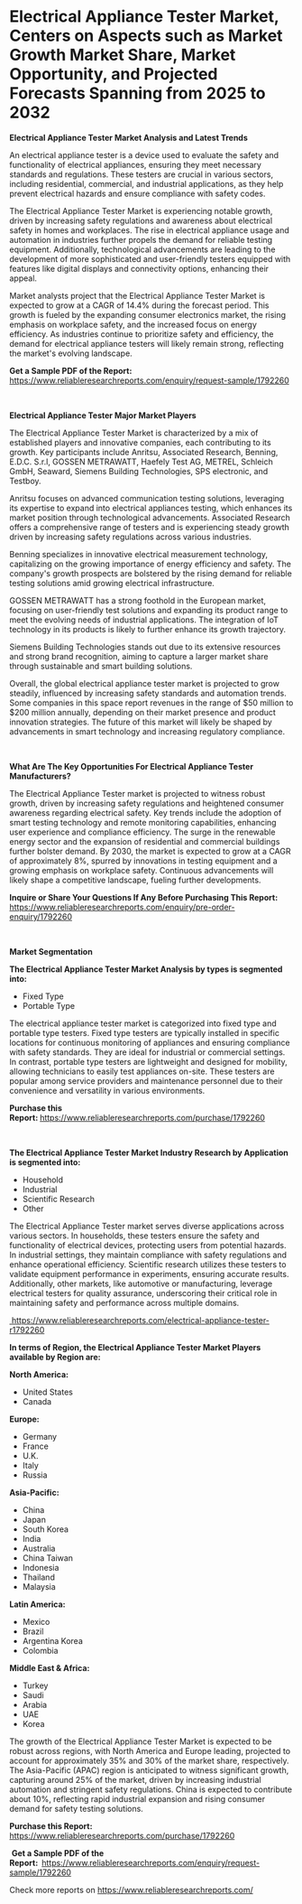 <p><h1>Electrical Appliance Tester Market, Centers on Aspects such as Market Growth Market Share, Market Opportunity, and Projected Forecasts Spanning from 2025 to 2032</h1></p><p><strong>Electrical Appliance Tester Market Analysis and Latest Trends</strong></p>
<p><p>An electrical appliance tester is a device used to evaluate the safety and functionality of electrical appliances, ensuring they meet necessary standards and regulations. These testers are crucial in various sectors, including residential, commercial, and industrial applications, as they help prevent electrical hazards and ensure compliance with safety codes.</p><p>The Electrical Appliance Tester Market is experiencing notable growth, driven by increasing safety regulations and awareness about electrical safety in homes and workplaces. The rise in electrical appliance usage and automation in industries further propels the demand for reliable testing equipment. Additionally, technological advancements are leading to the development of more sophisticated and user-friendly testers equipped with features like digital displays and connectivity options, enhancing their appeal.</p><p>Market analysts project that the Electrical Appliance Tester Market is expected to grow at a CAGR of 14.4% during the forecast period. This growth is fueled by the expanding consumer electronics market, the rising emphasis on workplace safety, and the increased focus on energy efficiency. As industries continue to prioritize safety and efficiency, the demand for electrical appliance testers will likely remain strong, reflecting the market's evolving landscape.</p></p>
<p><strong>Get a Sample PDF of the Report:&nbsp;</strong> <a href="https://www.reliableresearchreports.com/enquiry/request-sample/1792260?utm_campaign=3086&utm_medium=2&utm_source=Github&utm_content=ia&utm_term=10042025&utm_id=electrical-appliance-tester">https://www.reliableresearchreports.com/enquiry/request-sample/1792260</a></p>
<p>&nbsp;</p>
<p><strong>Electrical Appliance Tester Major Market Players</strong></p>
<p><p>The Electrical Appliance Tester Market is characterized by a mix of established players and innovative companies, each contributing to its growth. Key participants include Anritsu, Associated Research, Benning, E.D.C. S.r.l, GOSSEN METRAWATT, Haefely Test AG, METREL, Schleich GmbH, Seaward, Siemens Building Technologies, SPS electronic, and Testboy.</p><p>Anritsu focuses on advanced communication testing solutions, leveraging its expertise to expand into electrical appliances testing, which enhances its market position through technological advancements. Associated Research offers a comprehensive range of testers and is experiencing steady growth driven by increasing safety regulations across various industries. </p><p>Benning specializes in innovative electrical measurement technology, capitalizing on the growing importance of energy efficiency and safety. The company's growth prospects are bolstered by the rising demand for reliable testing solutions amid growing electrical infrastructure. </p><p>GOSSEN METRAWATT has a strong foothold in the European market, focusing on user-friendly test solutions and expanding its product range to meet the evolving needs of industrial applications. The integration of IoT technology in its products is likely to further enhance its growth trajectory.</p><p>Siemens Building Technologies stands out due to its extensive resources and strong brand recognition, aiming to capture a larger market share through sustainable and smart building solutions. </p><p>Overall, the global electrical appliance tester market is projected to grow steadily, influenced by increasing safety standards and automation trends. Some companies in this space report revenues in the range of $50 million to $200 million annually, depending on their market presence and product innovation strategies. The future of this market will likely be shaped by advancements in smart technology and increasing regulatory compliance.</p></p>
<p>&nbsp;</p>
<p><strong>What Are The Key Opportunities For Electrical Appliance Tester Manufacturers?</strong></p>
<p><p>The Electrical Appliance Tester market is projected to witness robust growth, driven by increasing safety regulations and heightened consumer awareness regarding electrical safety. Key trends include the adoption of smart testing technology and remote monitoring capabilities, enhancing user experience and compliance efficiency. The surge in the renewable energy sector and the expansion of residential and commercial buildings further bolster demand. By 2030, the market is expected to grow at a CAGR of approximately 8%, spurred by innovations in testing equipment and a growing emphasis on workplace safety. Continuous advancements will likely shape a competitive landscape, fueling further developments.</p></p>
<p><strong>Inquire or Share Your Questions If Any Before Purchasing This Report:</strong> <a href="https://www.reliableresearchreports.com/enquiry/pre-order-enquiry/1792260?utm_campaign=3086&utm_medium=2&utm_source=Github&utm_content=ia&utm_term=10042025&utm_id=electrical-appliance-tester">https://www.reliableresearchreports.com/enquiry/pre-order-enquiry/1792260</a></p>
<p>&nbsp;</p>
<p><strong>Market Segmentation</strong></p>
<p><strong>The Electrical Appliance Tester Market Analysis by types is segmented into:</strong></p>
<p><ul><li>Fixed Type</li><li>Portable Type</li></ul></p>
<p><p>The electrical appliance tester market is categorized into fixed type and portable type testers. Fixed type testers are typically installed in specific locations for continuous monitoring of appliances and ensuring compliance with safety standards. They are ideal for industrial or commercial settings. In contrast, portable type testers are lightweight and designed for mobility, allowing technicians to easily test appliances on-site. These testers are popular among service providers and maintenance personnel due to their convenience and versatility in various environments.</p></p>
<p><strong>Purchase this Report:&nbsp;</strong><a href="https://www.reliableresearchreports.com/purchase/1792260?utm_campaign=3086&utm_medium=2&utm_source=Github&utm_content=ia&utm_term=10042025&utm_id=electrical-appliance-tester">https://www.reliableresearchreports.com/purchase/1792260</a></p>
<p>&nbsp;</p>
<p><strong>The Electrical Appliance Tester Market Industry Research by Application is segmented into:</strong></p>
<p><ul><li>Household</li><li>Industrial</li><li>Scientific Research</li><li>Other</li></ul></p>
<p><p>The Electrical Appliance Tester market serves diverse applications across various sectors. In households, these testers ensure the safety and functionality of electrical devices, protecting users from potential hazards. In industrial settings, they maintain compliance with safety regulations and enhance operational efficiency. Scientific research utilizes these testers to validate equipment performance in experiments, ensuring accurate results. Additionally, other markets, like automotive or manufacturing, leverage electrical testers for quality assurance, underscoring their critical role in maintaining safety and performance across multiple domains.</p></p>
<p><a href="https://www.reliableresearchreports.com/electrical-appliance-tester-r1792260?utm_campaign=3086&utm_medium=2&utm_source=Github&utm_content=ia&utm_term=10042025&utm_id=electrical-appliance-tester">&nbsp;https://www.reliableresearchreports.com/electrical-appliance-tester-r1792260</a></p>
<p><strong>In terms of Region, the Electrical Appliance Tester Market Players available by Region are:</strong></p>
<p>
    <p> <strong> North America: </strong>
        <ul>
            <li>United States</li>
            <li>Canada</li>
        </ul>
        </p> 
    <p> <strong> Europe: </strong>
        <ul>
            <li>Germany</li>
            <li>France</li>
            <li>U.K.</li>
            <li>Italy</li>
            <li>Russia</li>
        </ul>
        </p> 
    <p> <strong> Asia-Pacific: </strong>
        <ul>
            <li>China</li>
            <li>Japan</li>
            <li>South Korea</li>
            <li>India</li>
            <li>Australia</li>
            <li>China Taiwan</li>
            <li>Indonesia</li>
            <li>Thailand</li>
            <li>Malaysia</li>
        </ul>
        </p> 
    <p> <strong> Latin America: </strong>
        <ul>
            <li>Mexico</li>
            <li>Brazil</li>
            <li>Argentina Korea</li>
            <li>Colombia</li>
        </ul>
        </p> 
    <p> <strong> Middle East & Africa: </strong>
        <ul>
            <li>Turkey</li>
            <li>Saudi</li>
            <li>Arabia</li>
            <li>UAE</li>
            <li>Korea</li>
        </ul>
    </p>
    </p>
<p><p>The growth of the Electrical Appliance Tester Market is expected to be robust across regions, with North America and Europe leading, projected to account for approximately 35% and 30% of the market share, respectively. The Asia-Pacific (APAC) region is anticipated to witness significant growth, capturing around 25% of the market, driven by increasing industrial automation and stringent safety regulations. China is expected to contribute about 10%, reflecting rapid industrial expansion and rising consumer demand for safety testing solutions.</p></p>
<p><strong>Purchase this Report: </strong><a href="https://www.reliableresearchreports.com/purchase/1792260?utm_campaign=3086&utm_medium=2&utm_source=Github&utm_content=ia&utm_term=10042025&utm_id=electrical-appliance-tester">https://www.reliableresearchreports.com/purchase/1792260</a></p>
<p>&nbsp;<strong>Get a Sample PDF of the Report:&nbsp;&nbsp;</strong><a href="https://www.reliableresearchreports.com/enquiry/request-sample/1792260?utm_campaign=3086&utm_medium=2&utm_source=Github&utm_content=ia&utm_term=10042025&utm_id=electrical-appliance-tester">https://www.reliableresearchreports.com/enquiry/request-sample/1792260</a></p>
<p><strong></strong></p>
<p>Check more reports on <a href="https://www.reliableresearchreports.com/?utm_campaign=3086&utm_medium=2&utm_source=Github&utm_content=ia&utm_term=10042025&utm_id=electrical-appliance-tester">https://www.reliableresearchreports.com/</a></p>